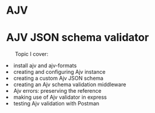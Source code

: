# AJV
<h1>AJV JSON schema validator</h1>
<ul> Topic I cover: </ul>
 <li>install ajv and ajv-formats</li>
 <li>creating and configuring Ajv instance</li>
 <li>creating a custom Ajv JSON schema</li>
 <li>creating an Ajv schema validation middleware</li>
 <li>Ajv errors: preserving the reference </li>
 <li>making use of Ajv validator in express </li>
 <li>testing Ajv validation with Postman </li>
 
